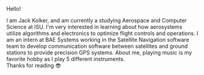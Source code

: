 Hello!

I am Jack Kolker, and am currently a studying Aerospace and Computer Science at ISU.  I'm very interested in learning about how aerosystems utilize algorithms and electronics to optimize flight controls and operations.  I am an intern at BAE Systems working in the Satellite Navigation software team to develop communication software between satellites and ground stations to provide precision GPS systems. About me, playing music is my favorite hobby as I play 5 different instruments.  
Thanks for reading 😎
